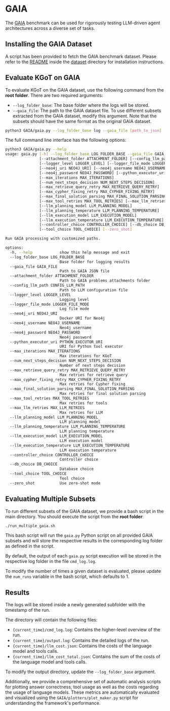 # GAIA

The [GAIA](https://arxiv.org/abs/2311.12983) benchmark can be used for rigorously testing LLM-driven agent architectures across a diverse set of tasks.

## Installing the GAIA Dataset

A script has been provided to fetch the GAIA benchmark dataset.
Please refer to the [README](./dataset/README.md) inside the [dataset](./dataset) directory for installation instructions.

## Evaluate KGoT on GAIA

To evaluate KGoT on the GAIA dataset, use the following command from the **root folder**. There are two required arguments:

- `--log_folder_base`: The base folder where the logs will be stored.
- `--gaia_file`: The path to the GAIA dataset file. To use different subsets extracted from the GAIA dataset, modify
  this argument. Note that the subsets should have the same format as the original GAIA dataset.

```bash
python3 GAIA/gaia.py --log_folder_base log --gaia_file [path_to_json]
```

The full command line interface has the following options:

```bash
python3 GAIA/gaia.py --help
usage: gaia.py [-h] --log_folder_base LOG_FOLDER_BASE --gaia_file GAIA_FILE
               [--attachment_folder ATTACHMENT_FOLDER] [--config_llm_path CONFIG_LLM_PATH]
               [--logger_level LOGGER_LEVEL] [--logger_file_mode LOGGER_FILE_MODE]
               [--neo4j_uri NEO4J_URI] [--neo4j_username NEO4J_USERNAME]
               [--neo4j_password NEO4J_PASSWORD] [--python_executor_uri PYTHON_EXECUTOR_URI]
               [--max_iterations MAX_ITERATIONS]
               [--num_next_steps_decision NUM_NEXT_STEPS_DECISION]
               [--max_retrieve_query_retry MAX_RETRIEVE_QUERY_RETRY]
               [--max_cypher_fixing_retry MAX_CYPHER_FIXING_RETRY]
               [--max_final_solution_parsing MAX_FINAL_SOLUTION_PARSING]
               [--max_tool_retries MAX_TOOL_RETRIES] [--max_llm_retries MAX_LLM_RETRIES]
               [--llm_planning_model LLM_PLANNING_MODEL]
               [--llm_planning_temperature LLM_PLANNING_TEMPERATURE]
               [--llm_execution_model LLM_EXECUTION_MODEL]
               [--llm_execution_temperature LLM_EXECUTION_TEMPERATURE]
               [--controller_choice CONTROLLER_CHOICE] [--db_choice DB_CHOICE]
               [--tool_choice TOOL_CHOICE] [--zero_shot]

Run GAIA processing with customized paths.

options:
  -h, --help            show this help message and exit
  --log_folder_base LOG_FOLDER_BASE
                        Base folder for logging results
  --gaia_file GAIA_FILE
                        Path to GAIA JSON file
  --attachment_folder ATTACHMENT_FOLDER
                        Path to GAIA problems attachments folder
  --config_llm_path CONFIG_LLM_PATH
                        Path to LLM configuration file
  --logger_level LOGGER_LEVEL
                        Logging level
  --logger_file_mode LOGGER_FILE_MODE
                        Log file mode
  --neo4j_uri NEO4J_URI
                        Docker URI for Neo4j
  --neo4j_username NEO4J_USERNAME
                        Neo4j username
  --neo4j_password NEO4J_PASSWORD
                        Neo4j password
  --python_executor_uri PYTHON_EXECUTOR_URI
                        URI for Python tool executor
  --max_iterations MAX_ITERATIONS
                        Max iterations for KGoT
  --num_next_steps_decision NUM_NEXT_STEPS_DECISION
                        Number of next steps decision
  --max_retrieve_query_retry MAX_RETRIEVE_QUERY_RETRY
                        Max retries for retrieve query
  --max_cypher_fixing_retry MAX_CYPHER_FIXING_RETRY
                        Max retries for Cypher fixing
  --max_final_solution_parsing MAX_FINAL_SOLUTION_PARSING
                        Max retries for final solution parsing
  --max_tool_retries MAX_TOOL_RETRIES
                        Max retries for tools
  --max_llm_retries MAX_LLM_RETRIES
                        Max retries for LLM
  --llm_planning_model LLM_PLANNING_MODEL
                        LLM planning model
  --llm_planning_temperature LLM_PLANNING_TEMPERATURE
                        LLM planning temperature
  --llm_execution_model LLM_EXECUTION_MODEL
                        LLM execution model
  --llm_execution_temperature LLM_EXECUTION_TEMPERATURE
                        LLM execution temperature
  --controller_choice CONTROLLER_CHOICE
                        Controller choice
  --db_choice DB_CHOICE
                        Database choice
  --tool_choice TOOL_CHOICE
                        Tool choice
  --zero_shot           Use zero-shot mode
```

## Evaluating Multiple Subsets

To run different subsets of the GAIA dataset, we provide a bash script in the main directory.
You should execute the script from the **root folder**:

```bash
./run_multiple_gaia.sh
```

This bash script will run the `gaia.py` Python script on all provided GAIA subsets and will store the respective results in the corresponding log folder as defined in the script.

By default, the output of each `gaia.py` script execution will be stored in the respective log folder in the file `cmd_log.log`.

To modify the number of times a given dataset is evaluated, please update the `num_runs` variable in the bash script, which defaults to 1.

## Results

The logs will be stored inside a newly generated subfolder with the timestamp of the run.

The directory will contain the following files:

- `{current_time}/cmd_log.log`: Contains the higher-level overview of the run.
- `{current_time}/output.log`: Contains the detailed logs of the run.
- `{current_time}/llm_cost.json`: Contains the costs of the language model and tools calls.
- `{current_time}/llm_cost_total.json`: Contains the sum of the costs of the language model and tools calls.

To modify the output directory, update the `--log_folder_base` argument.

Additionally, we provide a comprehensive set of automatic analysis scripts for plotting answer correctness, tool usage as well as the costs regarding the usage of language models.
These metrics are automatically evaluated and visualized using the `GAIA/plotters/plot_maker.py` script for understanding the framework's performance.
